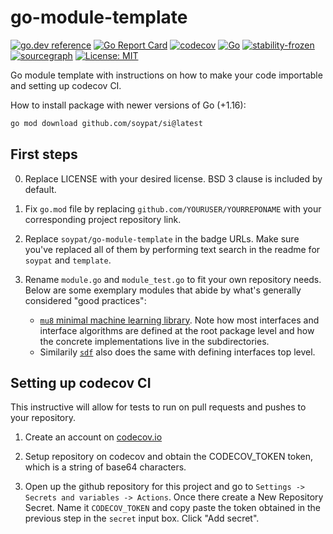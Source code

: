 # go-module-template
[![go.dev reference](https://pkg.go.dev/badge/github.com/soypat/si)](https://pkg.go.dev/github.com/soypat/si)
[![Go Report Card](https://goreportcard.com/badge/github.com/soypat/si)](https://goreportcard.com/report/github.com/soypat/si)
[![codecov](https://codecov.io/gh/soypat/go-module-template/branch/main/graph/badge.svg)](https://codecov.io/gh/soypat/go-module-template)
[![Go](https://github.com/soypat/si/actions/workflows/go.yml/badge.svg)](https://github.com/soypat/si/actions/workflows/go.yml)
[![stability-frozen](https://img.shields.io/badge/stability-frozen-blue.svg)](https://github.com/emersion/stability-badges#frozen)
[![sourcegraph](https://sourcegraph.com/github.com/soypat/si/-/badge.svg)](https://sourcegraph.com/github.com/soypat/si?badge)
[![License: MIT](https://img.shields.io/badge/License-MIT-yellow.svg)](https://opensource.org/licenses/MIT) 
<!--


[![stability-experimental](https://img.shields.io/badge/stability-experimental-orange.svg)](https://github.com/emersion/stability-badges#experimental)

See https://github.com/emersion/stability-badges#unstable for more stability badges.
-->

Go module template with instructions on how to make your code importable and setting up codecov CI.

How to install package with newer versions of Go (+1.16):
```sh
go mod download github.com/soypat/si@latest
```


## First steps

0. Replace LICENSE with your desired license. BSD 3 clause is included by default.

1. Fix `go.mod` file by replacing `github.com/YOURUSER/YOURREPONAME` with your corresponding project repository link.

2. Replace `soypat/go-module-template` in the badge URLs. Make sure you've replaced all of them by performing text search in the readme for `soypat` and `template`.

3. Rename `module.go` and `module_test.go` to fit your own repository needs. Below are some exemplary modules that abide by what's generally considered "good practices":
    - [`mu8` minimal machine learning library](https://github.com/soypat/mu8). Note how most interfaces and interface algorithms are defined at the root package level and how the concrete implementations live in the subdirectories.
    - Similarily [`sdf`](https://github.com/soypat/sdf) also does the same with defining interfaces top level.

## Setting up codecov CI
This instructive will allow for tests to run on pull requests and pushes to your repository.

1. Create an account on [codecov.io](https://app.codecov.io/)

2. Setup repository on codecov and obtain the CODECOV_TOKEN token, which is a string of base64 characters.

3. Open up the github repository for this project and go to `Settings -> Secrets and variables -> Actions`. Once there create a New Repository Secret. Name it `CODECOV_TOKEN` and copy paste the token obtained in the previous step in the `secret` input box. Click "Add secret".


